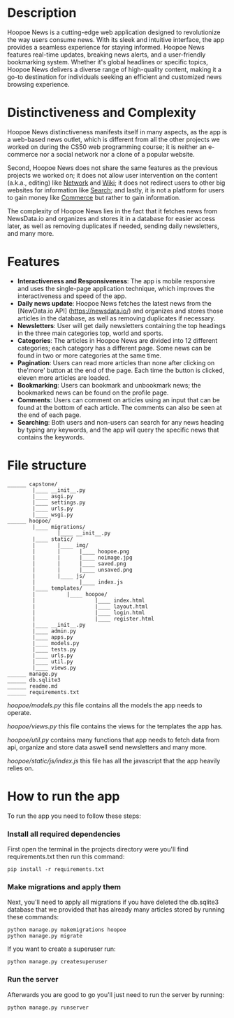 # Description

Hoopoe News is a cutting-edge web application designed to revolutionize the way users consume news. With its sleek and intuitive interface, the app provides a seamless experience for staying informed. Hoopoe News features real-time updates, breaking news alerts, and a user-friendly bookmarking system. Whether it's global headlines or specific topics, Hoopoe News delivers a diverse range of high-quality content, making it a go-to destination for individuals seeking an efficient and customized news browsing experience.

# Distinctiveness and Complexity

Hoopoe News distinctiveness manifests itself in many aspects, as the app is a web-based news outlet, which is different from all the other projects we worked on during the CS50 web programming course; it is neither an e-commerce nor a social network nor a clone of a popular website.

Second, Hoopoe News does not share the same features as the previous projects we worked on; it does not allow user intervention on the content (a.k.a., editing) like [Network](https://cs50.harvard.edu/web/2020/projects/4/network/) and [Wiki](https://cs50.harvard.edu/web/2020/projects/1/wiki/); it does not redirect users to other big websites for information like [Search](https://cs50.harvard.edu/web/2020/projects/0/search/); and lastly, it is not a platform for users to gain money like [Commerce](https://cs50.harvard.edu/web/2020/projects/2/commerce/) but rather to gain information.

The complexity of Hoopoe News lies in the fact that it fetches news from NewsData.io and organizes and stores it in a database for easier access later, as well as removing duplicates if needed, sending daily newsletters, and many more.

# Features

* **Interactiveness and Responsiveness**: The app is mobile responsive and uses the single-page application technique, which improves the interactiveness and speed of the app.
* **Daily news update**: Hoopoe News fetches the latest news from the [NewData.io API] (https://newsdata.io/) and organizes and stores those articles in the database, as well as removing duplicates if necessary.
* **Newsletters**: User will get daily newsletters containing the top headings in the three main categories top, world and sports. 
* **Categories**: The articles in Hoopoe News are divided into 12 different categories; each category has a different page. Some news can be found in two or more categories at the same time.
* **Pagination**: Users can read more articles than none after clicking on the'more' button at the end of the page. Each time the button is clicked, eleven more articles are loaded.
* **Bookmarking**: Users can bookmark and unbookmark news; the bookmarked news can be found on the profile page.
* **Comments**: Users can comment on articles using an input that can be found at the bottom of each article. The comments can also be seen at the end of each page.
* **Searching**: Both users and non-users can search for any news heading by typing any keywords, and the app will query the specific news that contains the keywords.

# File structure

```
______ capstone/
        |____ __init__.py
        |____ asgi.py
        |____ settings.py
        |____ urls.py
        |____ wsgi.py
______ hoopoe/
        |____ migrations/
                |____ __init__.py
        |____ static/
        |       |____ img/
        |       |      |____ hoopoe.png
        |       |      |____ noimage.jpg
        |       |      |____ saved.png 
        |       |      |____ unsaved.png
        |       |____ js/
        |              |____ index.js
        |____ templates/
        |          |____ hoopoe/
        |                   |____ index.html
        |                   |____ layout.html
        |                   |____ login.html
        |                   |____ register.html
        |____ __init__.py
        |____ admin.py
        |____ apps.py
        |____ models.py
        |____ tests.py
        |____ urls.py
        |____ util.py
        |____ views.py
______ manage.py
______ db.sqlite3
______ readme.md
______ requirements.txt
```
*hoopoe/models.py* 
this file contains all the models the app needs to operate.

*hoopoe/views.py* 
this file contains the views for the templates the app has.

*hoopoe/util.py*
contains many functions that app needs to fetch data from api, organize and store data aswell send newsletters and many more.

*hoopoe/static/js/index.js*
this file has all the javascript that the app heavily relies on.

# How to run the app

To run the app you need to follow these steps:

### Install all required dependencies
First open the terminal in the projects directory were you'll find requirements.txt then run this command:
```
pip install -r requirements.txt
```
### Make migrations and apply them
Next, you'll need to apply all migrations if you have deleted the db.sqlite3 database that we provided that has already many articles stored by running these commands:
```
python manage.py makemigrations hoopoe
python manage.py migrate
```
If you want to create a superuser run:
```
python manage.py createsuperuser
```
### Run the server
Afterwards you are good to go you'll just need to run the server by running:
```
python manage.py runserver
```
